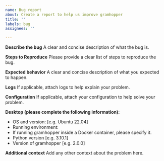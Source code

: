 ```yaml
---
name: Bug report
about: Create a report to help us improve gramhopper
title: ''
labels: bug
assignees: ''

---
```


**Describe the bug**
A clear and concise description of what the bug is.

**Steps to Reproduce**
Please provide a clear list of steps to reproduce the bug.

**Expected behavior**
A clear and concise description of what you expected to happen.

**Logs**
If applicable, attach logs to help explain your problem.

**Configuration**
If applicable, attach your configuration to help solve your problem.

**Desktop (please complete the following information):**
 - OS and version: [e.g. Ubuntu 22.04]
 - Running environment:
  - If running gramhopper inside a Docker container, please specify it.
  - Python version [e.g. 3.10.1]
 - Version of gramhopper [e.g. 2.0.0]

**Additional context**
Add any other context about the problem here.
